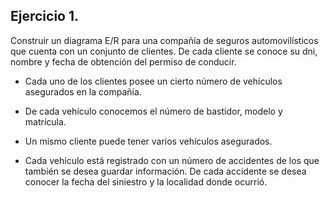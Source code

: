 ## Ejercicio 1.

Construir un diagrama E/R para una compañía de seguros automovilísticos que cuenta con un conjunto de clientes. De cada cliente se conoce su dni, nombre y fecha de obtención del permiso de conducir.

- Cada uno de los clientes posee un cierto número de vehículos asegurados en la compañía.
    
- De cada vehículo conocemos el número de bastidor, modelo y matrícula.
    
- Un mismo cliente puede tener varios vehículos asegurados.
    
- Cada vehículo está registrado con un número de accidentes de los que también se desea guardar información. De cada accidente se desea conocer la fecha del siniestro y la localidad donde ocurrió.